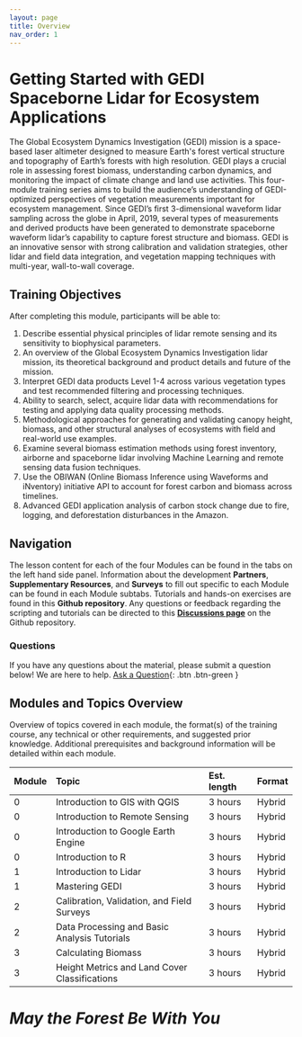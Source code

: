 ```yaml
---
layout: page
title: Overview
nav_order: 1
---
```


# ​Getting Started with GEDI Spaceborne Lidar for Ecosystem Applications
The Global Ecosystem Dynamics Investigation (GEDI) mission is a space-based laser altimeter designed to measure Earth's forest vertical structure and topography of Earth’s forests with high resolution. GEDI plays a crucial role in assessing forest biomass, understanding carbon dynamics, and monitoring the impact of climate change and land use activities. This four-module training series aims to build the audience’s understanding of GEDI-optimized perspectives of vegetation measurements important for ecosystem management. Since GEDI’s first 3-dimensional waveform lidar sampling across the globe in April, 2019, several types of measurements and derived products have been generated to demonstrate spaceborne waveform lidar’s capability to capture forest structure and biomass. GEDI is an innovative sensor with strong calibration and validation strategies, other lidar and field data integration, and vegetation mapping techniques with multi-year, wall-to-wall coverage. 

## Training Objectives
After completing this module, participants will be able to: 
1. Describe essential physical principles of lidar remote sensing and its sensitivity to biophysical parameters.
2. An overview of the Global Ecosystem Dynamics Investigation lidar mission, its theoretical background and product details and future of the mission.
3. Interpret GEDI data products Level 1-4 across various vegetation types and test recommended filtering and processing techniques. 
4. Ability to search, select, acquire lidar data with recommendations for testing and applying data quality processing methods.
5. Methodological approaches for generating and validating canopy height, biomass, and other structural analyses of ecosystems with field and real-world use examples.
6. Examine several biomass estimation methods using forest inventory, airborne and spaceborne lidar involving Machine Learning and remote sensing data fusion techniques.
7. Use the OBIWAN (Online Biomass Inference using Waveforms and iNventory) initiative API to account for forest carbon and biomass across timelines.
8. Advanced GEDI application analysis of carbon stock change due to fire, logging, and deforestation disturbances in the Amazon.

## Navigation
The lesson content for each of the four Modules can be found in the tabs on the left hand side panel. Information about the development **Partners**, **Supplementary Resources**, and **Surveys** to fill out  specific to each Module can be found in each Module subtabs. Tutorials and hands-on exercises are found in this **Github repository**. Any questions or feedback regarding the scripting and tutorials can be directed to this [**Discussions page**](https://github.com/SERVIR/GEDI_Earthhub_ARSET_Training/discussions) on the Github repository. 

### Questions
If you have any questions about the material, please submit a question below! We are here to help.
[Ask a Question](https://github.com/SERVIR/GEDI_Earthhub_ARSET_Training/discussions){: .btn .btn-green }

## Modules and Topics Overview
Overview of topics covered in each module, the format(s) of the training course, any technical or other requirements, and suggested prior knowledge. Additional prerequisites and background information will be detailed within each module. 

| Module          | Topic                                               | Est. length    | Format    |
|:----------------|:----------------------------------------------------|:---------------|:----------|
| 0               | Introduction to GIS with QGIS                       | 3 hours        | Hybrid    | 
| 0               | Introduction to Remote Sensing                      | 3 hours        | Hybrid    |
| 0               | Introduction to Google Earth Engine                 | 3 hours        | Hybrid    |
| 0               | Introduction to R                                   | 3 hours        | Hybrid    |
| 1               | Introduction to Lidar                               | 3 hours        | Hybrid    |
| 1               | Mastering GEDI                                      | 3 hours        | Hybrid    | 
| 2               | Calibration, Validation, and Field Surveys          | 3 hours        | Hybrid    |
| 2               | Data Processing and Basic Analysis Tutorials        | 3 hours        | Hybrid    |
| 3               | Calculating Biomass                                 | 3 hours        | Hybrid    |
| 3               | Height Metrics and Land Cover Classifications       | 3 hours        | Hybrid    |


# _May the Forest Be With You_
